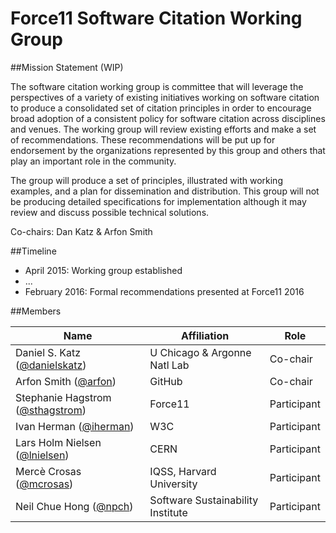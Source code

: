 # Force11 Software Citation Working Group

##Mission Statement (WIP)

The software citation working group is committee that will leverage the perspectives of a variety of existing initiatives working on software citation to  produce a consolidated set of citation principles in order to encourage broad adoption of a consistent policy for software citation across disciplines and venues.  The working group will review existing efforts and make a set of recommendations. These recommendations will be put up for endorsement by the organizations represented by this group and others that play an important role in the community.

The group will produce a set of principles, illustrated with working examples, and a plan for dissemination and distribution.  This group will not be producing detailed specifications for implementation although it may review and discuss possible technical solutions. 

Co-chairs: Dan Katz & Arfon Smith

##Timeline

- April 2015: Working group established
- ...
- February 2016: Formal recommendations presented at Force11 2016

##Members

| Name                    | Affiliation   | Role |
|-------------------------|---------------|----------------|
| Daniel S. Katz ([@danielskatz](https://github.com/danielskatz)) | U Chicago & Argonne Natl Lab           | Co-chair    |
| Arfon Smith ([@arfon](https://github.com/arfon))    | GitHub        | Co-chair          |
| Stephanie Hagstrom ([@sthagstrom](https://github.com/sthagstrom)) | Force11 | Participant |
| Ivan Herman ([@iherman](https://github.com/iherman)) | W3C | Participant |
| Lars Holm Nielsen ([@lnielsen](https://github.com/lnielsen)) | CERN | Participant |
| Mercè Crosas ([@mcrosas](https://github.com/mcrosas)) | IQSS, Harvard University| Participant |
| Neil Chue Hong ([@npch](https://github.com/npch)) | Software Sustainability Institute | Participant |
